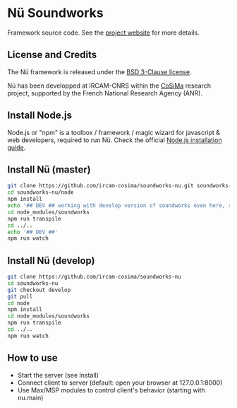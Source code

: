 # Nü Soundworks

Framework source code. See the [project website](https://ircam-cosima.github.io/soundworks-nu/) for more details.

## License and Credits

The Nü framework is released under the [BSD 3-Clause license](https://opensource.org/licenses/BSD-3-Clause).

Nü has been developped at IRCAM-CNRS within the [CoSiMa](http://cosima.ircam.fr/) research project, supported by the French National Research Agency (ANR).

## Install Node.js

Node.js or "npm" is a toolbox / framework / magic wizard for javascript & web developers, required to run Nü. Check the official [Node.js installation guide](https://docs.npmjs.com/getting-started/installing-node).

## Install Nü (master)

```sh
git clone https://github.com/ircam-cosima/soundworks-nu.git soundworks-nu
cd soundworks-nu/node
npm install
echo '## DEV ## working with develop version of soundworks even here, requires transpile'
cd node_modules/soundworks
npm run transpile
cd ../..
echo '## DEV ##'
npm run watch
```

## Install Nü (develop)

```sh
git clone https://github.com/ircam-cosima/soundworks-nu
cd soundworks-nu
git checkout develop
git pull
cd node
npm install
cd node_modules/soundworks
npm run transpile
cd ../..
npm run watch
```

## How to use

* Start the server (see Install)
* Connect client to server (default: open your browser at 127.0.0.1:8000)
* Use Max/MSP modules to control client's behavior (starting with nu.main)
